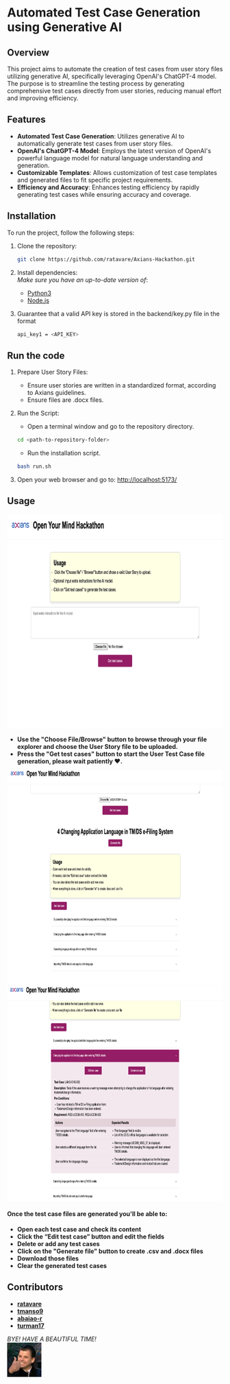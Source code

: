 # Automated Test Case Generation using Generative AI

## Overview
This project aims to automate the creation of test cases from user story files utilizing generative AI, specifically leveraging OpenAI's ChatGPT-4 model. The purpose is to streamline the testing process by generating comprehensive test cases directly from user stories, reducing manual effort and improving efficiency.

## Features
- **Automated Test Case Generation**: Utilizes generative AI to automatically generate test cases from user story files.
- **OpenAI's ChatGPT-4 Model**: Employs the latest version of OpenAI's powerful language model for natural language understanding and generation.
- **Customizable Templates**: Allows customization of test case templates and generated files to fit specific project requirements.
- **Efficiency and Accuracy**: Enhances testing efficiency by rapidly generating test cases while ensuring accuracy and coverage.

## Installation
To run the project, follow the following steps:

1. Clone the repository:
    ```bash
    git clone https://github.com/ratavare/Axians-Hackathon.git
    ```

2. Install dependencies:    
	*Make sure you have an up-to-date version of*:    
	-	[Python3](python.org/downloads)
	-	[Node.js](nodejs.org)

3. Guarantee that a valid API key is stored in the backend/key.py file in the format
   ```bash
   api_key1 = <API_KEY>
   ```

## Run the code
1. Prepare User Story Files:
    - Ensure user stories are written in a standardized format, according to Axians guidelines.
    - Ensure files are .docx files.

2. Run the Script:    
	- Open a terminal window and go to the repository directory.
	```bash
	cd <path-to-repository-folder>
	```    
	- Run the installation script.    
	```bash
	bash run.sh
	```
 3. Open your web browser and go to: [http://localhost:5173/](http://localhost:5173/)


## Usage
<img src="assets/Screenshot.png" alt="Project Logo" width="812" height="500"> 

- **Use the "Choose File/Browse" button to browse through your file explorer and choose the User Story file to be uploaded.**
- **Press the "Get test cases" button to start the User Test Case file generation, please wait patiently ❤️.**

<img src="assets/Screenshot2.png" alt="Project Logo" width="812" height="500"> <img src="assets/Screenshot3.png" alt="Project Logo" width="812" height="500"> 

#### Once the test case files are generated you'll be able to:
- **Open each test case and check its content**
- **Click the “Edit test case” button and edit the fields**
- **Delete or add any test cases**
- **Click on the "Generate file" button to create .csv and .docx files**
- **Download those files**
- **Clear the generated test cases**

## Contributors
- **[ratavare](github.com/ratavare)**
- **[tmanso9](github.com/tmanso9)**
- **[abaiao-r](github.com/abaiao-r)**
- **[turman17](github.com/turman17)**

*BYE! HAVE A BEAUTIFUL TIME!*    
<img src="assets/bye.png" alt="Project Logo" width="80" height="80"> 
